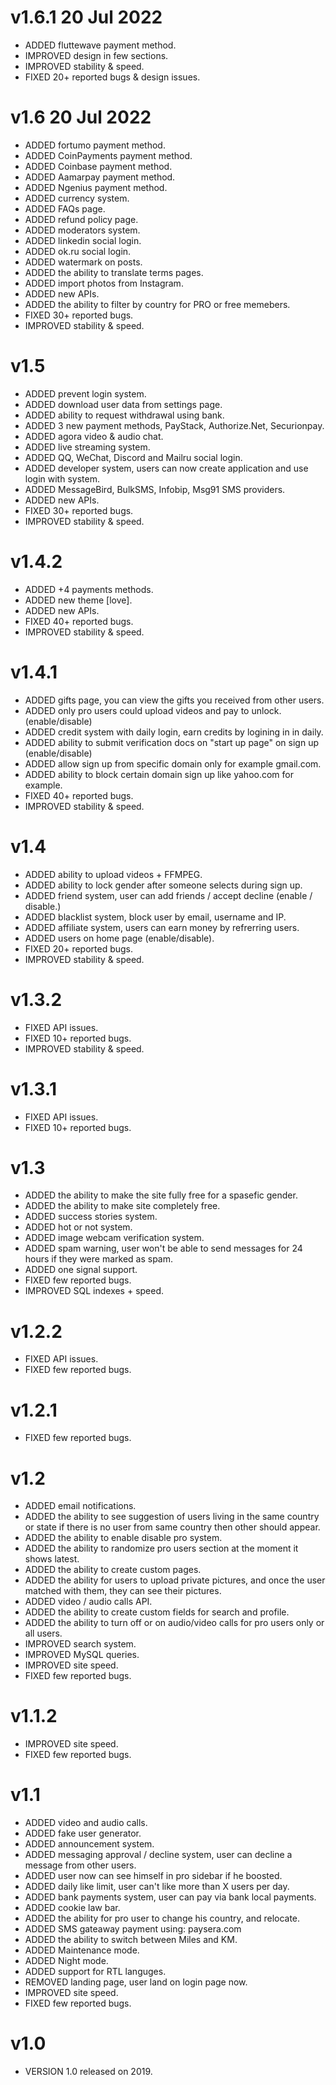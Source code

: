 # v1.6.1 20 Jul 2022
 - ADDED fluttewave payment method.
 - IMPROVED design in few sections.
 - IMPROVED stability & speed.
 - FIXED 20+ reported bugs & design issues.

# v1.6 20 Jul 2022
 - ADDED fortumo payment method.
 - ADDED CoinPayments payment method.
 - ADDED Coinbase payment method.
 - ADDED Aamarpay payment method.
 - ADDED Ngenius payment method.
 - ADDED currency system.
 - ADDED FAQs page.
 - ADDED refund policy page.
 - ADDED moderators system.
 - ADDED linkedin social login.
 - ADDED ok.ru social login.
 - ADDED watermark on posts.
 - ADDED the ability to translate terms pages.
 - ADDED import photos from Instagram.
 - ADDED new APIs.
 - ADDED the ability to filter by country for PRO or free memebers.
 - FIXED 30+ reported bugs.
 - IMPROVED stability & speed.

# v1.5
 - ADDED prevent login system.
 - ADDED download user data from settings page.
 - ADDED ability to request withdrawal using bank.
 - ADDED 3 new payment methods, PayStack, Authorize.Net, Securionpay.
 - ADDED agora video & audio chat.
 - ADDED live streaming system.
 - ADDED QQ, WeChat, Discord and Mailru social login.
 - ADDED developer system, users can now create application and use login with system.
 - ADDED MessageBird, BulkSMS, Infobip, Msg91 SMS providers.
 - ADDED new APIs.
 - FIXED 30+ reported bugs.
 - IMPROVED stability & speed.

# v1.4.2
 - ADDED +4 payments methods.
 - ADDED new theme [love].
 - ADDED new APIs.
 - FIXED 40+ reported bugs.
 - IMPROVED stability & speed.

# v1.4.1
 - ADDED gifts page, you can view the gifts you received from other users.
 - ADDED only pro users could upload videos and pay to unlock. (enable/disable)
 - ADDED credit system with daily login, earn credits by logining in in daily.
 - ADDED ability to submit verification docs on "start up page" on sign up (enable/disable)
 - ADDED allow sign up from specific domain only for example gmail.com.
 - ADDED ability to block certain domain sign up like yahoo.com for example.
 - FIXED 40+ reported bugs.
 - IMPROVED stability & speed.

# v1.4
 - ADDED ability to upload videos + FFMPEG.
 - ADDED ability to lock gender after someone selects during sign up.
 - ADDED friend system, user can add friends / accept decline (enable / disable.)
 - ADDED blacklist system, block user by email, username and IP.
 - ADDED affiliate system, users can earn money by refrerring users.
 - ADDED users on home page (enable/disable).
 - FIXED 20+ reported bugs.
 - IMPROVED stability & speed.

# v1.3.2
 - FIXED API issues.
 - FIXED 10+ reported bugs.
 - IMPROVED stability & speed.

# v1.3.1
 - FIXED API issues.
 - FIXED 10+ reported bugs.

# v1.3
 - ADDED the ability to make the site fully free for a spasefic gender.
 - ADDED the ability to make site completely free.
 - ADDED success stories system.
 - ADDED hot or not system.
 - ADDED image webcam verification system.
 - ADDED spam warning, user won't be able to send messages for 24 hours if they were marked as spam.
 - ADDED one signal support.
 - FIXED few reported bugs.
 - IMPROVED SQL indexes + speed.

# v1.2.2
 - FIXED API issues.
 - FIXED few reported bugs.

# v1.2.1
 - FIXED few reported bugs.

# v1.2
 - ADDED email notifications.
 - ADDED the ability to see suggestion of users living in the same country or state if there is no user from same country then other should appear.
 - ADDED the ability to enable disable pro system.
 - ADDED the ability to randomize pro users section at the moment it shows latest.
 - ADDED the ability to create custom pages.
 - ADDED the ability for users to upload private pictures, and once the user matched with them, they can see their pictures.
 - ADDED video / audio calls API.
 - ADDED the ability to create custom fields for search and profile.
 - ADDED the ability to turn off or on audio/video calls for pro users only or all users.
 - IMPROVED search system.
 - IMPROVED MySQL queries.
 - IMPROVED site speed.
 - FIXED few reported bugs.

# v1.1.2
 - IMPROVED site speed.
 - FIXED few reported bugs.

# v1.1
 - ADDED video and audio calls.
 - ADDED fake user generator.
 - ADDED announcement system.
 - ADDED messaging approval / decline system, user can decline a message from other users.
 - ADDED user now can see himself in pro sidebar if he boosted.
 - ADDED daily like limit, user can't like more than X users per day.
 - ADDED bank payments system, user can pay via bank local payments.
 - ADDED cookie law bar.
 - ADDED the ability for pro user to change his country, and relocate.
 - ADDED SMS gateaway payment using: paysera.com
 - ADDED the ability to switch between Miles and KM.
 - ADDED Maintenance mode.
 - ADDED Night mode.
 - ADDED support for RTL languges.
 - REMOVED landing page, user land on login page now.
 - IMPROVED site speed.
 - FIXED few reported bugs.

# v1.0
 - VERSION 1.0 released on 2019.
